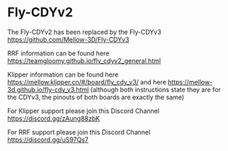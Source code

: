 # Fly-CDYv2

The Fly-CDYv2 has been replaced by the Fly-CDYv3 https://github.com/Mellow-3D/Fly-CDYv3

RRF information can be found here https://teamgloomy.github.io/fly_cdyv2_general.html

Klipper information can be found here https://mellow.klipper.cn/#/board/fly_cdy_v3/ and here https://mellow-3d.github.io/fly-cdy_v3.html (although both instructions state they are for the CDYv3, the pinouts of both boards are exactly the same)

For Klipper support please join this Discord Channel https://discord.gg/zAung88zbK

For RRF support please join this Discord Channel https://discord.gg/uS97Qs7
